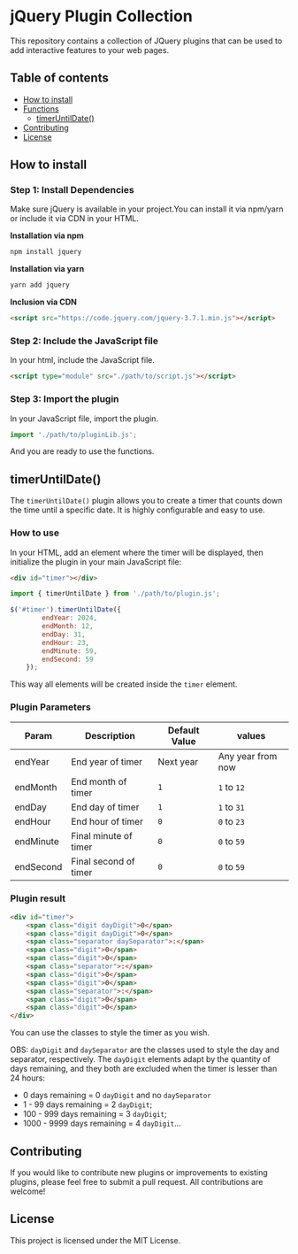 # jQuery Plugin Collection

This repository contains a collection of JQuery plugins that can be used to add interactive features to your web pages.

## Table of contents

- [How to install](##How-to-install)
- [Functions](##timerUntilDate)
    - [timerUntilDate()](##timerUntilDate)
- [Contributing](##Contributing)
- [License](##License)

## How to install

### Step 1: Install Dependencies

Make sure jQuery is available in your project.You can install it via npm/yarn or include it via CDN in your HTML.

**Installation via npm**
```bash
npm install jquery
```

**Installation via yarn**

```bash
yarn add jquery
```

**Inclusion via CDN**

```html
<script src="https://code.jquery.com/jquery-3.7.1.min.js"></script>
```

### Step 2: Include the JavaScript file

In your html, include the JavaScript file.

```html
<script type="module" src="./path/to/script.js"></script>
```

### Step 3: Import the plugin

In your JavaScript file, import the plugin.

```javascript
import './path/to/pluginLib.js';
```

And you are ready to use the functions.

## timerUntilDate()

The `timerUntilDate()` plugin allows you to create a timer that counts down the time until a specific date. It is highly configurable and easy to use.

### How to use

In your HTML, add an element where the timer will be displayed, then initialize the plugin in your main JavaScript file:

```html
<div id="timer"></div>
```

```javascript
import { timerUntilDate } from './path/to/plugin.js';

$('#timer').timerUntilDate({
        endYear: 2024,
        endMonth: 12,
        endDay: 31,
        endHour: 23,
        endMinute: 59,
        endSecond: 59
    });
```

This way all elements will be created inside the `timer` element.

### Plugin Parameters

| Param | Description | Default Value |  values |
| --- | --- | --- | --- |
| endYear | End year of timer | Next year | Any year from now |
| endMonth | End month of timer | `1` | `1` to `12` |
| endDay | End day of timer | `1` | `1` to `31` |
| endHour | End hour of timer | `0` | `0` to `23` |
| endMinute | Final minute of timer | `0` | `0` to `59` |
| endSecond | Final second of timer | `0` | `0` to `59` |

### Plugin result

```html
<div id="timer">
    <span class="digit dayDigit">0</span>
    <span class="digit dayDigit">0</span>
    <span class="separator daySeparator">:</span>
    <span class="digit">0</span>
    <span class="digit">0</span>
    <span class="separator">:</span>
    <span class="digit">0</span>
    <span class="digit">0</span>
    <span class="separator">:</span>
    <span class="digit">0</span>
    <span class="digit">0</span>
</div>
```

You can use the classes to style the timer as you wish.

OBS: `dayDigit` and `daySeparator` are the classes used to style the day and separator, respectively. The `dayDigit` elements adapt by the quantity of days remaining, and they both are excluded when the timer is lesser than 24 hours:

- 0 days remaining = 0 `dayDigit` and no `daySeparator`
- 1 - 99 days remaining = 2 `dayDigit`;
- 100 - 999 days remaining = 3 `dayDigit`;
- 1000 - 9999 days remaining = 4 `dayDigit`...

## Contributing

If you would like to contribute new plugins or improvements to existing plugins, please feel free to submit a pull request. All contributions are welcome!

## License

This project is licensed under the MIT License.